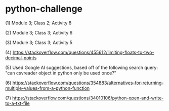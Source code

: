 # python-challenge



(1) Module 3; Class 2; Activity 8

(2) Module 3; Class 3; Activity 6

(3) Module 3; Class 3; Activity 5

(4) https://stackoverflow.com/questions/455612/limiting-floats-to-two-decimal-points

(5) Used Google AI suggestions, based off of the following search query: "can csvreader object in python only be used once?"

(6) https://stackoverflow.com/questions/354883/alternatives-for-returning-multiple-values-from-a-python-function

(7) https://stackoverflow.com/questions/34010106/python-open-and-write-to-a-txt-file